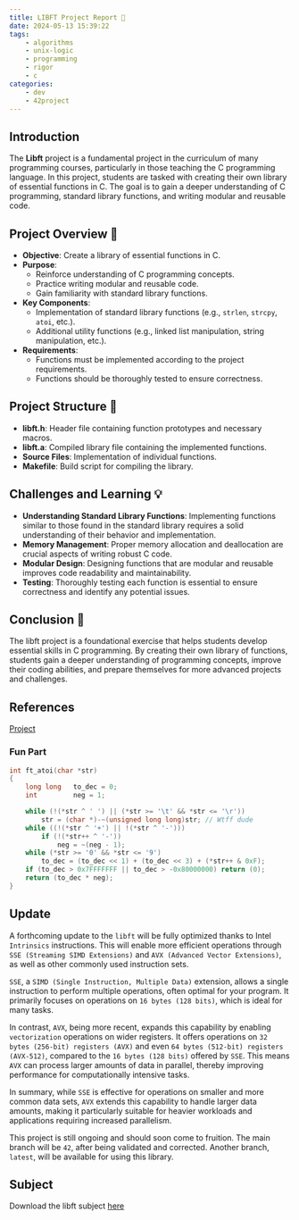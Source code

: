 ```yaml
---
title: LIBFT Project Report 📘
date: 2024-05-13 15:39:22
tags:
    - algorithms
    - unix-logic
    - programming
    - rigor
    - c
categories:
    - dev
    - 42project
---
```


## Introduction
The **Libft** project is a fundamental project in the curriculum of many programming courses, particularly in those teaching the C programming language. In this project, students are tasked with creating their own library of essential functions in C. The goal is to gain a deeper understanding of C programming, standard library functions, and writing modular and reusable code.

## Project Overview 🚀
- **Objective**: Create a library of essential functions in C.
- **Purpose**: 
  - Reinforce understanding of C programming concepts.
  - Practice writing modular and reusable code.
  - Gain familiarity with standard library functions.
- **Key Components**:
  - Implementation of standard library functions (e.g., `strlen`, `strcpy`, `atoi`, etc.).
  - Additional utility functions (e.g., linked list manipulation, string manipulation, etc.).
- **Requirements**:
  - Functions must be implemented according to the project requirements.
  - Functions should be thoroughly tested to ensure correctness.

## Project Structure 📁
- **libft.h**: Header file containing function prototypes and necessary macros.
- **libft.a**: Compiled library file containing the implemented functions.
- **Source Files**: Implementation of individual functions.
- **Makefile**: Build script for compiling the library.

## Challenges and Learning 💡
- **Understanding Standard Library Functions**: Implementing functions similar to those found in the standard library requires a solid understanding of their behavior and implementation.
- **Memory Management**: Proper memory allocation and deallocation are crucial aspects of writing robust C code.
- **Modular Design**: Designing functions that are modular and reusable improves code readability and maintainability.
- **Testing**: Thoroughly testing each function is essential to ensure correctness and identify any potential issues.

## Conclusion 🎉
The libft project is a foundational exercise that helps students develop essential skills in C programming. By creating their own library of functions, students gain a deeper understanding of programming concepts, improve their coding abilities, and prepare themselves for more advanced projects and challenges.

## References
[Project](https://github.com/Unam3dd/Libft)

### Fun Part

```c atoi.c
int	ft_atoi(char *str)
{
	long long   to_dec = 0;
	int			neg = 1;

	while (!(*str ^ ' ') || (*str >= '\t' && *str <= '\r'))
		str = (char *)-~(unsigned long long)str; // Wtff dude
	while ((!(*str ^ '+') || !(*str ^ '-')))
		if (!(*str++ ^ '-'))
			neg = ~(neg - 1);
	while (*str >= '0' && *str <= '9')
		to_dec = (to_dec << 1) + (to_dec << 3) + (*str++ & 0xF);
	if (to_dec > 0x7FFFFFFF || to_dec > -0x80000000) return (0);
	return (to_dec * neg);
}
```

## Update

A forthcoming update to the `libft` will be fully optimized thanks to Intel `Intrinsics` instructions. This will enable more efficient operations through `SSE (Streaming SIMD Extensions)` and `AVX (Advanced Vector Extensions)`, as well as other commonly used instruction sets.

`SSE`, a `SIMD (Single Instruction, Multiple Data)` extension, allows a single instruction to perform multiple operations, often optimal for your program. It primarily focuses on operations on `16 bytes (128 bits)`, which is ideal for many tasks.

In contrast, `AVX`, being more recent, expands this capability by enabling `vectorization` operations on wider registers. It offers operations on `32 bytes (256-bit) registers (AVX)` and even `64 bytes (512-bit) registers (AVX-512)`, compared to the `16 bytes (128 bits)` offered by `SSE`. This means `AVX` can process larger amounts of data in parallel, thereby improving performance for computationally intensive tasks.

In summary, while `SSE` is effective for operations on smaller and more common data sets, `AVX` extends this capability to handle larger data amounts, making it particularly suitable for heavier workloads and applications requiring increased parallelism.

This project is still ongoing and should soon come to fruition. The main branch will be `42`, after being validated and corrected. Another branch, `latest`, will be available for using this library.

## Subject
Download the libft subject [here](/images/libft.pdf)
